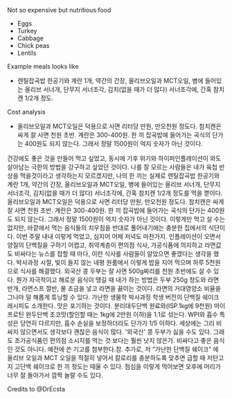 Not so expensive but nutritious food
- Eggs
- Turkey
- Cabbage
- Chick peas
- Lentils

Example meals looks like
- 렌틸잡곡밥 한공기와 계란 1개, 약간의 간장, 올리브오일과 MCT오일, 병에 들어있는 올리브 서너개, 단무지 서너조각, 김치(없을 때가 더 많다) 서너조각에, 간혹 참치캔 1/2개 정도.

Cost analysis
- 올리브오일과 MCT오일은 덕용으로 사면 리터당 만원, 만오천원 정도다. 참치캔은 싸게 잘 사면 천원 초반. 계란은 300-400원. 한 끼 잡곡밥에 들어가는 곡식의 단가는 400원도 되지 않는다. 그래서 정말 1500원이 억지 숫자가 아닌 것이다.

건강에도 좋은 것을 만들어 먹고 싶었고, 동시에 기후 위기와 하이퍼인플레이션이 와도 살아남는 극한의 방법을 강구하고 싶었던 것이다. 나를 잘 모르는 사람들은 내가 육첩 반상을 먹을것이라고 생각하는지 모르겠지만, 나의 한 끼는 실제로 렌틸잡곡밥 한공기와 계란 1개, 약간의 간장, 올리브오일과 MCT오일, 병에 들어있는 올리브 서너개, 단무지 서너조각, 김치(없을 때가 더 많다) 서너조각에, 간혹 참치캔 1/2개 정도를 먹을 뿐이다. 올리브오일과 MCT오일은 덕용으로 사면 리터당 만원, 만오천원 정도다. 참치캔은 싸게 잘 사면 천원 초반. 계란은 300-400원. 한 끼 잡곡밥에 들어가는 곡식의 단가는 400원도 되지 않는다. 그래서 정말 1500원이 억지 숫자가 아닌 것이다. 이렇게만 먹고 살 수는 없지만, 바깥에서 먹는 음식들의 치우침을 반대로 풀어내기에는 충분한 집에서의 식단이다. 이번 주말 내내 이렇게 먹었고, 심지어 어제 저녁도 마찬가지. 인플레이션이 오면서 양질의 단백질을 구하기 어렵고, 취약계층이 편의점 식사, 가공식품에 의지하고 라면값도 비싸다는 뉴스를 접할 때 마다, 이런 식사를 사람들이 알았으면 좋겠다는 생각을 했다. 박사과정 시절, 빛이 들지 않는 네평 원룸에서 이렇게 밥을 지어 먹으며 하루 5천원으로 식사를 해결했다. 외국산 콩 두부는 잘 사면 500g짜리를 천원 초반에도 살 수 있다. 뭔가 자극적이고 해로운 음식이 땡길 때 내가 하는 방법은 두부 250g 정도와 라면 반개, 라면스프 절반, 물 조금을 넣고 라면을 끓이는 것이다. 라면의 거대영양소 비율을 그나마 덜 해롭게 튜닝할 수 있다. 가난한 생물학 박사과정 학생 버전의 단백질 쉐이크 레시피도 소개한다. 맛은 포기하는 것이다. 분리대두단백 원료와(ISP.1kg에 9천원) 마이프로틴 완두단백 초코맛(할인할 때는 1kg에 2만원 이하)을 1:1로 섞는다. WPI와 흡수 특성은 당연히 다르지만, 흡수 손실을 보정하더라도 단가가 1/5 이하다. 세상에는 그리 비싸지 않으면서도 생각보다 괜찮은 음식이 많다. '외국산' 콩 두부가 싫을 수도 있다. 그래도 초가공식품인 편의점 소시지를 먹는 것 보다는 훨씬 낫지 않은가. 비싸다고 좋은 음식인 것도 아니다. 예전에 쓴 기고를 첨부한다.참. 추가로, 저 “가난한 단백질 쉐이크” 에 올리브 오일과 MCT 오일을 적절히 넣어서 칼로리를 충분하도록 맞추면 급할 때 저탄고지 고단백 쉐이크로 한 끼 정도는 때울 수 있다. 점심을 이렇게 먹어보면 오후에 머리가 너무 잘 돌아가서 깜짝 놀랄 수도 있다.

Credits to @DrEcsta